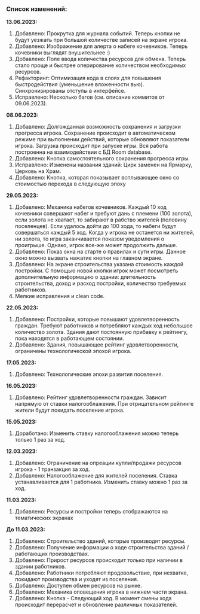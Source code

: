 ### Список изменений:

**13.06.2023:**

1. Добавлено: Прокрутка для журнала событий. Теперь кнопки не будут уезжать при большой количестве записей на экране игрока.
2. Добавлено: Изображение для алерта о набеге кочевников. Теперь кочевники выглядят внушительнее :)
3. Добавлено: Поле ввода количества ресурсов для обмена. Теперь стало проще и быстрее оперирование количеством необходимых ресурсов.
4. Рефакторинг: Оптимизация кода в слоях для повышения быстродействия (уменьшение вложенности вью). Синхронизированы отступы в интерфейсе.
5. Исправлено: Несколько багов (см. описание коммитов от 09.06.2023).

**08.06.2023:**

1. Добавлено: Долгожданная возможность сохранения и загрузки прогресса игрока. Сохранение происходит в автоматическом режиме при выполнении действий, которые обновляют показатели игрока. Загрузка происходит при запуске игры. Вся работа построенна на взаимодействии с БД Room database. 
2. Добавлено: Кнопка самостоятельного сохранения прогресса игры.
3. Исправлено: Изменены названия зданий: Цирк заменен на Ярмарку, Церковь на Храм.
4. Добавлено: Кнопка, которая показывает всплывающее окно со стоимостью перехода в следующую эпоху

**29.05.2023:**

1. Добавлено: Механика набегов кочевников. Каждый 10 ход кочевники совершают набег и требуют дань с племени (100 золота), если золота не хватает, то забирают в рабство жителей (половину поселенцев). Если удалось дойти до 100 хода, то набеги будут совершаться каждый 5 ход. Когда у игрока не останется ни жителей, ни золота, то игра заканчивается показом уведомления о проигрыше. Однако, игрок все-же может продолжить дальше. 
2. Добавлено: Показ окна на старте о правилах и сути игры. Данное окно можно вызвать нажатие кнопки на главном экране.
3. Добавлено: На экране строительства указана стоимость каждой постройки. С помощью новой кнопки игрок может посмотреть дополнительную информацию о здании: длительность строительства, доход и расход постройки, количество требуемых работников.
4. Мелкие исправления и clean code.

**22.05.2023:**

1. Добавлено: Постройки, которые повышают удовлетворенность граждан. Требуют работников и потребляют
   каждых ход небольшое количество золота. Здания дают постоянную прибавку к рейтингу, пока
   находятся в работающем состоянии.
2. Добавлено: Здания, повышающее рейтинг удовлетворенности, ограничены технологической эпохой
   игрока.

**17.05.2023:**

1. Добавлено: Технологические эпохи развития поселения.

**16.05.2023:**

1. Добавлено: Рейтинг удовлетворенности граждан. Зависит напрямую от ставки налогооблажения. При
   отрицательном рейтинге жители будут покидать поселение игрока.

**15.05.2023:**

1. Доработано: Изменить ставку налогооблажения можно теперь только 1 раз за ход.

**12.03.2023:**

1. Добавлено: Ограничение на опреации купли/продажи ресурсов игрока - 1 транзакция за ход.
2. Добавлено: Налогооблажение для жителей поселения. Ставка устанавливается для 1 работника.
   Изменить ставку можно 1 раз за ход.

**11.03.2023:**

1. Добавлено: Ресурсы и постройки теперь отображаются на тематических экранах

**До 11.03.2023:**

1. Добавлено: Строительство зданий, которые производят ресурсы.
2. Добавлено: Получение информации о ходе строительства зданий / работающих производствах.
3. Добавлено: Прирост ресурсов происходит только при наличии в здании работников.
4. Добавлено: Работники потребляют продовольствие, при нехватке, покидают производства и уходят из
   поселения.
5. Добавлено: Доступен обмен ресурсов на рынке.
6. Добавлено: Механика оповещения игрока в нижнем части экрана.
8. Добавлено: Кнопка - Следующий ход. В момент смены хода происходит перерасчет и обновление
   различных
   показателей.
